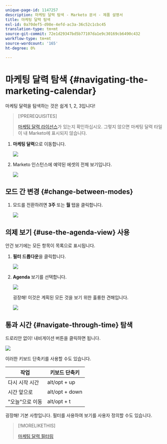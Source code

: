```yaml
---
unique-page-id: 1147257
description: 마케팅 달력 탐색 - Marketo 문서 - 제품 설명서
title: 마케팅 달력 탐색
exl-id: 0a70def5-d98e-4efd-ac3a-36c52c1cbc45
translation-type: tm+mt
source-git-commit: 72e1d29347bd5b77107da1e9c30169cb6490c432
workflow-type: tm+mt
source-wordcount: '165'
ht-degree: 0%

---
```


# 마케팅 달력 탐색 {#navigating-the-marketing-calendar}

마케팅 달력을 탐색하는 것은 쉽게 1, 2, 3입니다!

>[!PREREQUISITES]
>
>[마케팅 달력 라이선스](/help/marketo/product-docs/core-marketo-concepts/marketing-calendar/understanding-the-calendar/issue-revoke-a-marketing-calendar-license.md)가 있는지 확인하십시오. 그렇지 않으면 마케팅 달력 타일이 내 Marketo에 표시되지 않습니다.

1. **마케팅 달력**&#x200B;으로 이동합니다.

   ![](assets/2017-05-10-15-30-47.png)

1. Marketo 인스턴스에 예약된 에셋의 전체 보기입니다.

   ![](assets/image2014-9-15-16-3a44-3a22.png)

## 모드 간 변경 {#change-between-modes}

1. 모드를 전환하려면 **3주** 또는 **월** 탭을 클릭합니다.

   ![](assets/image2014-9-15-16-3a46-3a16.png)

## 의제 보기 {#use-the-agenda-view} 사용

안건 보기에는 모든 항목이 목록으로 표시됩니다.

1. **필터 드롭다운**&#x200B;을 클릭합니다.

   ![](assets/image2014-9-26-10-3a29-3a6.png)

1. **Agenda** 보기를 선택합니다.

   ![](assets/image2014-9-26-10-3a29-3a36.png)

   굉장해! 이것은 계획된 모든 것을 보기 위한 훌륭한 견해입니다.

   ![](assets/image2014-9-26-10-3a30-3a9.png)

## 통과 시간 {#navigate-through-time} 탐색

드로리안 없이! 내비게이션 버튼을 클릭하면 됩니다.

![](assets/image2014-9-26-10-3a31-3a25.png)

이러한 키보드 단축키를 사용할 수도 있습니다.

| 작업 | 키보드 단축키 |
|---|---|
| 다시 시작 시간 | alt/opt + up |
| 시간 앞으로 | alt/opt + down |
| &quot;오늘&quot;으로 이동 | alt/opt + t |

굉장해! 기본 사항입니다. 필터를 사용하여 보기를 사용자 정의할 수도 있습니다.

>[!MORELIKETHIS]
>
>[마케팅 달력 필터링](/help/marketo/product-docs/core-marketo-concepts/marketing-calendar/working-with-the-calendar/filtering-the-marketing-calendar.md)
